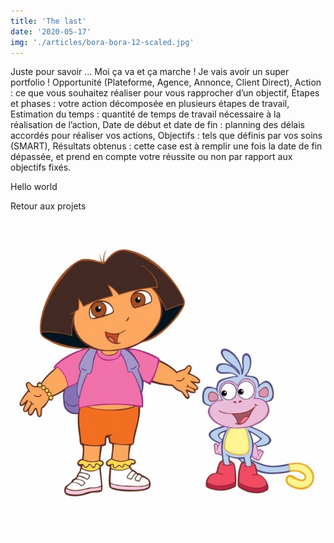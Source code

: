 ```yaml
---
title: 'The last'
date: '2020-05-17'
img: './articles/bora-bora-12-scaled.jpg'
---
```


Juste pour savoir ...
Moi ça va et ça marche !
Je vais avoir un super portfolio !
Opportunité (Plateforme, Agence, Annonce, Client Direct),
Action : ce que vous souhaitez réaliser pour vous rapprocher d’un objectif,
Étapes et phases : votre action décomposée en plusieurs étapes de travail,
Estimation du temps : quantité de temps de travail nécessaire à la réalisation de l’action,
Date de début et date de fin : planning des délais accordés pour réaliser vos actions,
Objectifs : tels que définis par vos soins (SMART),
Résultats obtenus : cette case est à remplir une fois la date de fin dépassée, et prend en compte votre réussite ou non par rapport aux objectifs fixés.

<ColorRed>Hello world</ColorRed>

<Link to='/projets/'>Retour aux projets</Link>

![Dora](./dora-exploratrice.jpg)